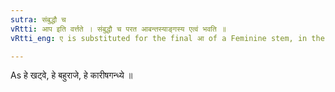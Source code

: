 ```yaml
---
sutra: संबुद्धौ च
vRtti: आप इति वर्त्तते । संबुद्धौ च परत आबन्तस्याङ्गस्य एत्वं भवति ॥
vRtti_eng: ए is substituted for the final आ of a Feminine stem, in the Vocative Singular.

---
```

As हे खट्वे, हे बहुराजे, हे कारीषगन्ध्ये ॥